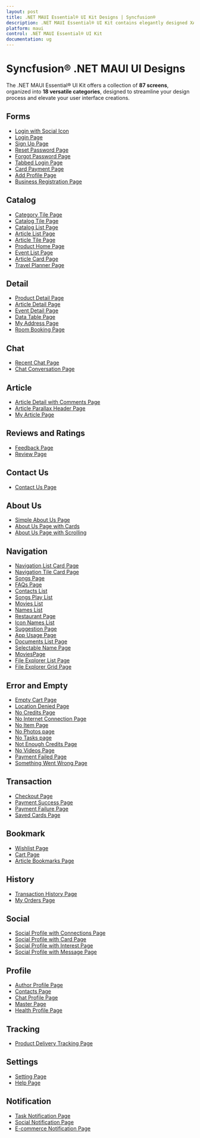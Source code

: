 ```yaml
---
layout: post
title: .NET MAUI Essential® UI Kit Designs | Syncfusion®
description: .NET MAUI Essential® UI Kit contains elegantly designed XAML templates for MAUI apps. These templates are compatible with Android, iOS, and UWP platforms.
platform: maui
control: .NET MAUI Essential® UI Kit
documentation: ug
---
```


# Syncfusion® .NET MAUI UI Designs

The .NET MAUI Essential® UI Kit offers a collection of **87 screens**, organized into **18 versatile categories**, designed to streamline your design process and elevate your user interface creations. 

## Forms	

* [Login with Social Icon]()
* [Login Page]()
* [Sign Up Page]()
* [Reset Password Page]()
* [Forgot Password Page]()
* [Tabbed Login Page]()
* [Card Payment Page]()
* [Add Profile Page]()
* [Business Registration Page]()
 
## Catalog	

* [Category Tile Page]()
* [Catalog Tile Page]()
* [Catalog List Page]()
* [Article List Page]()
* [Article Tile Page]()
* [Product Home Page]()
* [Event List Page]()
* [Article Card Page]()
* [Travel Planner Page]()

## Detail	

* [Product Detail Page]()
* [Article Detail Page]()
* [Event Detail Page]()
* [Data Table Page]()
* [My Address Page]()
* [Room Booking Page]() 
 
## Chat

* [Recent Chat Page]()
* [Chat Conversation Page]()

## Article	

* [Article Detail with Comments Page]() 
* [Article Parallax Header Page]()
* [My Article Page]()
	
## Reviews and Ratings	

* [Feedback Page]()
* [Review Page]()

## Contact Us	

* [Contact Us Page]()

## About Us	

* [Simple About Us Page]()
* [About Us Page with Cards]()
* [About Us Page with Scrolling]()

## Navigation	

* [Navigation List Card Page]()
* [Navigation Tile Card Page]()
* [Songs Page]()
* [FAQs Page]()
* [Contacts List]()
* [Songs Play List]()
* [Movies List]()
* [Names List]()
* [Restaurant Page]()
* [Icon Names List]()
* [Suggestion Page]()
* [App Usage Page]()
* [Documents List Page]()
* [Selectable Name Page]()
* [MoviesPage]()
* [File Explorer List Page]()
* [File Explorer Grid Page]()


## Error and Empty	

* [Empty Cart Page]()
* [Location Denied Page]()
* [No Credits Page]()
* [No Internet Connection Page]()
* [No Item Page]()
* [No Photos page]()
* [No Tasks page]()
* [Not Enough Credits Page]()
* [No Videos Page]()
* [Payment Failed Page]()
* [Something Went Wrong Page]()

## Transaction	

* [Checkout Page]()
* [Payment Success Page]()
* [Payment Failure Page]()
* [Saved Cards Page]()

## Bookmark

* [Wishlist Page]()
* [Cart Page]()
* [Article Bookmarks Page]()

## History	

* [Transaction History Page]()
* [My Orders Page]()

## Social

* [Social Profile with Connections Page]()
* [Social Profile with Card Page]()
* [Social Profile with Interest Page]()
* [Social Profile with Message Page]()

## Profile

* [Author Profile Page]()
* [Contacts Page]()
* [Chat Profile Page]()
* [Master Page]()
* [Health Profile Page]()

## Tracking

* [Product Delivery Tracking Page]()

## Settings

* [Setting Page]()
* [Help Page]()

## Notification

* [Task Notification Page]()
* [Social Notification Page]()
* [E-commerce Notification Page]()
